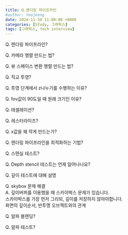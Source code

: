 ```yaml
---
title: Q.렌더링 파이프라인
#author: Yoojeong
date: 2024-11-30 11:00:00 +0800
categories: [Study, 그래픽스]
tags: [그래픽스, tech interview]
---
```



Q. 렌더링 파이프라인?  


Q. 카메라 행렬 만드는 법?  

Q. 뷰 스페이스 변환 행렬 만드는 법?  

Q. 직교 투영?  

Q. 투영 단계에서 z나누기를 수행하는 이유?  

Q. fov값이 90도일 때 원래 크기인 이유?  

Q. 테셀레이션?  

Q. 레스터라이즈?  

Q. x값을 왜 작게 만드는가?  

Q. 렌더링 파이프라인을 최적화하는 기법?  

Q. 스텐실 테스트?

Q. Depth stencil 테스트는 언제 일어나나요?  

Q. 깊이 테스트에 대해 설명 

Q. skybox 문제 해결  
A. 깊이버퍼를 이용했을 때 스카이박스 문제가 있습니다.  
스카이박스를 가장 먼저 그리되, 깊이를 저장하지 않아야합니다.  
화면의 깊이순서, 반투명 오브젝트와의 관계  


Q. 알파 블렌딩?  

Q. 알파 테스트?  
  